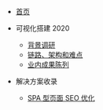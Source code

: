 <!-- docs/_sidebar.md -->

- [首页](/)

- 可视化搭建 2020

  - [背景调研](Reports/LowCode/VisualConstruction2020_basic)
  - [链路、架构和难点](Reports/LowCode/VisualConstruction2020_features)
  - [业内成果陈列](Reports/LowCode/VisualConstruction2020_production)

- 解决方案收录

  - [SPA 型页面 SEO 优化](Resolution/SPA&SEO.md 'SPA 型页面 SEO 优化指南')
